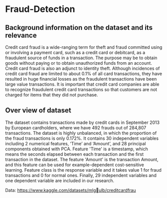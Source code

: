 # Fraud-Detection

## Background information on the dataset and its relevance

Credit card fraud is a wide-ranging term for theft and fraud committed using or involving a payment card, such as a credit card or debitcard, as a fraudulent source of funds in a transaction. The purpose may be to obtain goods without paying or to obtain unauthorized funds from an account. Credit card fraud is also an adjunct to identity theft. Although incidences of credit card fraud are limited to about 0.1% of all card transactions, they have resulted in huge financial losses as the fraudulent transactions have been large value transactions. It is important that credit card companies are able to recognize fraudulent credit card transactions so that customers are not charged for items that they did not purchase.

## Over view of dataset

The dataset contains transactions made by credit cards in September 2013 by European cardholders, where we have 492 frauds out of 284,807 transactions. The dataset is highly unbalanced, in which the proportion of the fraud transactions is only 0.172%. It contains 30 independent variables including 2 numerical features, ‘Time’ and ‘Amount’, and 28 principal components obtained with PCA. Feature 'Time' is a timestamp, which means the seconds elapsed between each transaction and the first transaction in the dataset. The feature 'Amount' is the transaction Amount, and this feature can be used for example-dependent cost-sensitive learning. Feature class is the response variable and it takes value 1 for fraud transactions and 0 for normal ones. Finally, 29 independent variables and one dependent variable are included in our research.

Data: https://www.kaggle.com/datasets/mlgulb/creditcardfrau
